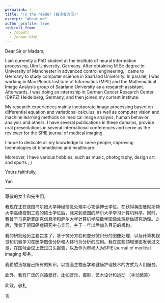 ```yaml
---
permalink: /
title: "To the reader (给读者的信)"
excerpt: "About me"
author_profile: true
redirect_from: 
  - /about/
  - /about.html
---
```

Dear Sir or Madam,

I am currently a PhD student at the institute of neural information processing, Ulm University, Germany. After obtaining M.Sc degree in University of Manchester in advanced control engineering, I came to Germany to study computer science in Saarland University. In parallel, I was working in Max Plunck Institute of Informatics (MPII) and the Mathematical Image Analysis group of Saarland University as a research assistant. Afterwards, I was doing an internship in German Cancer Research Center (DKFZ) Heidelberg, Germany, and then joined my current institute. 

My research experiences mainly incorporate image processing based on differential equation and variational calculus, as well as computer vision and machine learning methods on medical image analysis, human behavior analysis and others. I have several publications in these domains, provide oral presentations in several international conferences and serve as the reviewer for the SPIE journal of medical imaging. 

I hope to dedicate all my knowledge to serve people, improving technologies of biomedicine and healthcare. 

Moreover, I have various hobbies, such as music, photography, design art and sports ; )

Yours faithfully,

Yan

---


尊敬的女士和先生们，

我现在正在德国乌尔姆大学神经信息处理中心攻读博士学位。在获得英国曼彻斯特大学高级控制工程的硕士学位后，我来到德国的萨尔大学学习计算机科学。同时，我曾于马克斯普朗克信息所和萨尔大学计算机学院数学图像处理组做研究助理。之后，我曾于德国癌症研究中心实习，并于一年以后加入目前的机构。

我的研究经历主要包含了，基于微分方程和变分微积分的图像处理，以及计算机视觉和机器学习在医学图像分析和人体行为分析的应用。我在这些领域里面发表过文章，在国际会议上做过口头报告，以及作为审稿人为SPIE journal of medical imaging 服务。

我希望贡献自己所有的知识，以提高生物医学和健康护理技术的方式为人们服务。

此外，我有广泛的兴趣爱好，比如音乐，摄影，艺术设计和运动 （手动微笑）

此致，敬礼

言






